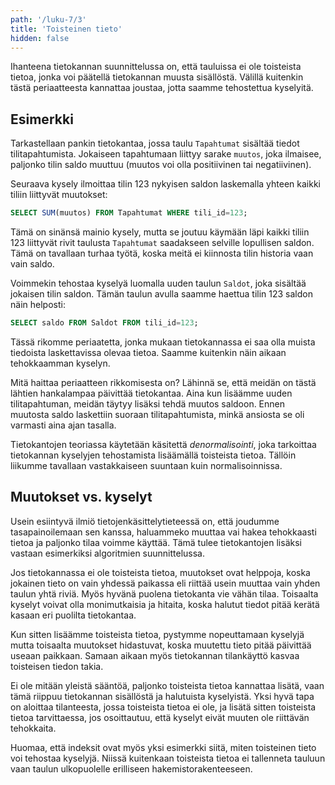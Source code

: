 ```yaml
---
path: '/luku-7/3'
title: 'Toisteinen tieto'
hidden: false
---
```


Ihanteena tietokannan suunnittelussa on,
että tauluissa ei ole toisteista tietoa,
jonka voi päätellä tietokannan muusta sisällöstä.
Välillä kuitenkin tästä periaatteesta kannattaa joustaa,
jotta saamme tehostettua kyselyitä.

## Esimerkki

Tarkastellaan pankin tietokantaa,
jossa taulu `Tapahtumat` sisältää tiedot
tilitapahtumista.
Jokaiseen tapahtumaan liittyy sarake `muutos`,
joka ilmaisee, paljonko tilin saldo muuttuu
(muutos voi olla positiivinen tai negatiivinen).

Seuraava kysely ilmoittaa tilin 123
nykyisen saldon laskemalla yhteen kaikki
tiliin liittyvät muutokset:

```sql
SELECT SUM(muutos) FROM Tapahtumat WHERE tili_id=123;
```

Tämä on sinänsä mainio kysely,
mutta se joutuu käymään läpi kaikki tiliin 123
liittyvät rivit
taulusta `Tapahtumat` saadakseen selville
lopullisen saldon.
Tämä on tavallaan turhaa työtä,
koska meitä ei kiinnosta tilin historia
vaan vain saldo.

Voimmekin tehostaa kyselyä luomalla uuden taulun
`Saldot`, joka sisältää jokaisen tilin saldon.
Tämän taulun avulla saamme haettua tilin 123
saldon näin helposti:

```sql
SELECT saldo FROM Saldot FROM tili_id=123;
```

Tässä rikomme periaatetta,
jonka mukaan tietokannassa ei saa olla
muista tiedoista laskettavissa olevaa tietoa.
Saamme kuitenkin näin aikaan
tehokkaamman kyselyn.

Mitä haittaa periaatteen rikkomisesta on?
Lähinnä se, että meidän on tästä lähtien hankalampaa
päivittää tietokantaa.
Aina kun lisäämme uuden tilitapahtuman,
meidän täytyy lisäksi tehdä muutos saldoon.
Ennen muutosta saldo laskettiin suoraan tilitapahtumista,
minkä ansiosta se oli varmasti aina ajan tasalla.

<text-box variant='hint' name='Denormalisointi'>

Tietokantojen teoriassa käytetään käsitettä
_denormalisointi_, joka tarkoittaa tietokannan kyselyjen
tehostamista lisäämällä toisteista tietoa.
Tällöin liikumme tavallaan vastakkaiseen suuntaan
kuin normalisoinnissa.

</text-box>


## Muutokset vs. kyselyt

Usein esiintyvä ilmiö tietojenkäsittelytieteessä on,
että joudumme tasapainoilemaan sen kanssa,
haluammeko muuttaa vai hakea tehokkaasti tietoa ja
paljonko tilaa voimme käyttää.
Tämä tulee tietokantojen lisäksi vastaan
esimerkiksi algoritmien suunnittelussa.

Jos tietokannassa ei ole toisteista tietoa,
muutokset ovat helppoja, koska jokainen tieto on vain yhdessä paikassa
eli riittää usein muuttaa vain yhden taulun yhtä riviä.
Myös hyvänä puolena tietokanta vie vähän tilaa.
Toisaalta kyselyt voivat olla monimutkaisia ja hitaita,
koska halutut tiedot pitää kerätä kasaan eri puolilta tietokantaa.

Kun sitten lisäämme toisteista tietoa,
pystymme nopeuttamaan kyselyjä mutta toisaalta muutokset hidastuvat,
koska muutettu tieto pitää päivittää useaan paikkaan.
Samaan aikaan myös tietokannan tilankäyttö kasvaa
toisteisen tiedon takia.

Ei ole mitään yleistä sääntöä, paljonko toisteista tietoa
kannattaa lisätä, vaan tämä riippuu tietokannan sisällöstä
ja halutuista kyselyistä.
Yksi hyvä tapa on aloittaa tilanteesta,
jossa toisteista tietoa ei ole,
ja lisätä sitten toisteista tietoa tarvittaessa,
jos osoittautuu, että kyselyt eivät muuten ole riittävän tehokkaita.

Huomaa, että indeksit ovat myös yksi esimerkki siitä,
miten toisteinen tieto voi tehostaa kyselyjä.
Niissä kuitenkaan toisteista tietoa ei tallenneta tauluun vaan
taulun ulkopuolelle erilliseen hakemistorakenteeseen.
